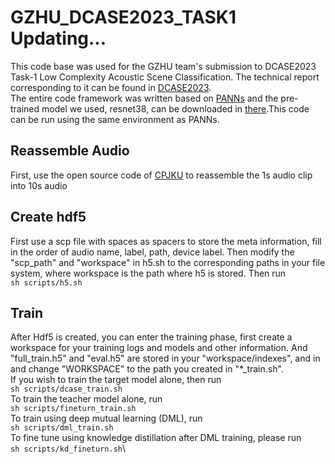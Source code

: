 # GZHU_DCASE2023_TASK1 Updating...
This code base was used for the GZHU team's submission to DCASE2023 Task-1 Low Complexity Acoustic Scene Classification. The technical report corresponding to it can be found in [DCASE2023](https://dcase.community/challenge2023/task-low-complexity-acoustic-scene-classification).\
The entire code framework was written based on [PANNs](https://github.com/qiuqiangkong/audioset_tagging_cnn) and the pre-trained model we used, resnet38, can be downloaded in [there](https://zenodo.org/record/3987831).This code can be run using the same environment as PANNs.
## Reassemble Audio
First, use the open source code of [CPJKU](https://github.com/CPJKU/cpjku_dcase22) to reassemble the 1s audio clip into 10s audio
## Create hdf5
First use a scp file with spaces as spacers to store the meta information, fill in the order of audio name, label, path, device label. Then modify the "scp_path" and "workspace" in h5.sh to the corresponding paths in your file system, where workspace is the path where h5 is stored. Then run\
`sh scripts/h5.sh`
## Train
After Hdf5 is created, you can enter the training phase, first create a workspace for your training logs and models and other information. And "full_train.h5" and "eval.h5" are stored in your "workspace/indexes", and in and change "WORKSPACE" to the path you created in "\*_train.sh".\
If you wish to train the target model alone, then run\
`sh scripts/dcase_train.sh`\
To train the teacher model alone, run\
`sh scripts/fineturn_train.sh`\
To train using deep mutual learning (DML), run\
`sh scripts/dml_train.sh`\
To fine tune using knowledge distillation after DML training, please run\
`sh scripts/kd_fineturn.sh`\

